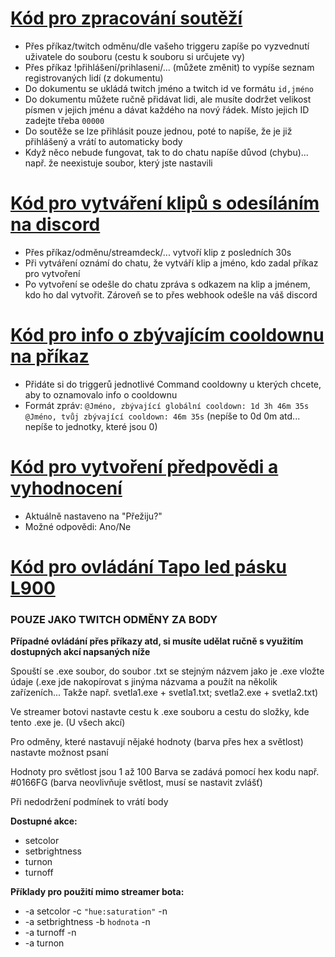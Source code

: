 # [Kód pro zpracování soutěží](https://github.com/ErrorCZE/StreamerBot_Scripty/blob/main/Sout%C4%9B%C5%BE.txt)
- Přes příkaz/twitch odměnu/dle vašeho triggeru zapíše po vyzvednutí uživatele do souboru (cestu k souboru si určujete vy)
- Přes příkaz !přihlášení/prihlaseni/... (můžete změnit) to vypíše seznam registrovaných lidí (z dokumentu)
- Do dokumentu se ukládá twitch jméno a twitch id ve formátu `id,jméno`
- Do dokumentu můžete ručně přidávat lidi, ale musíte dodržet velikost písmen v jejich jménu a dávat každého na nový řádek. Místo jejich ID zadejte třeba `00000`
- Do soutěže se lze přihlásit pouze jednou, poté to napíše, že je již přihlášený a vrátí to automaticky body
- Když něco nebude fungovat, tak to do chatu napíše důvod (chybu)... např. že neexistuje soubor, který jste nastavili


# [Kód pro vytváření klipů s odesíláním na discord](https://github.com/ErrorCZE/StreamerBot_Scripty/blob/main/Vytvo%C5%99en%C3%AD%20klipu.txt)
- Přes příkaz/odměnu/streamdeck/... vytvoří klip z posledních 30s
- Při vytváření oznámí do chatu, že vytváří klip a jméno, kdo zadal příkaz pro vytvoření
- Po vytvoření se odešle do chatu zpráva s odkazem na klip a jménem, kdo ho dal vytvořit. Zároveň se to přes webhook odešle na váš discord


# [Kód pro info o zbývajícím cooldownu na příkaz]([https://github.com/ErrorCZE/StreamerBot_Scripty/blob/main/Cooldown%20info](https://github.com/ErrorCZE/StreamerBot_Scripty/blob/main/Cooldown%20info.txt))
- Přidáte si do triggerů jednotlivé Command cooldowny u kterých chcete, aby to oznamovalo info o cooldownu
- Formát zpráv:
`@Jméno, zbývající globální cooldown: 1d 3h 46m 35s`
`@Jméno, tvůj zbývající cooldown: 46m 35s`
(nepíše to 0d 0m atd... nepíše to jednotky, které jsou 0)


# [Kód pro vytvoření předpovědi a vyhodnocení](https://github.com/ErrorCZE/StreamerBot_Scripty/blob/main/P%C5%99edpov%C4%9B%C4%8F%20Ano-Ne.txt)
- Aktuálně nastaveno na "Přežiju?"
- Možné odpovědi: Ano/Ne

# [Kód pro ovládání Tapo led pásku L900](https://github.com/ErrorCZE/StreamerBot_Scripty/tree/main/L900%20TAPO%20Ovl%C3%A1d%C3%A1n%C3%AD)
### POUZE JAKO TWITCH ODMĚNY ZA BODY
**Případné ovládání přes příkazy atd, si musíte udělat ručně s využitím dostupných akcí napsaných níže**

Spouští se .exe soubor, do soubor .txt se stejným názvem jako je .exe vložte údaje
(.exe jde nakopírovat s jinýma názvama a použít na několik zařízeních... Takže např. svetla1.exe + svetla1.txt; svetla2.exe + svetla2.txt)

Ve streamer botovi nastavte cestu k .exe souboru a cestu do složky, kde tento .exe je. (U všech akcí)

Pro odměny, které nastavují nějaké hodnoty (barva přes hex a světlost) nastavte možnost psaní

Hodnoty pro světlost jsou 1 až 100
Barva se zadává pomocí hex kodu např. #0166FG (barva neovlivňuje světlost, musí se nastavit zvlášť)

Při nedodržení podmínek to vrátí body

**Dostupné akce:**
- setcolor
- setbrightness
- turnon
- turnoff

**Příklady pro použití mimo streamer bota:**
- -a setcolor -c `"hue:saturation"` -n
- -a setbrightness -b `hodnota` -n
- -a turnoff -n
- -a turnon
